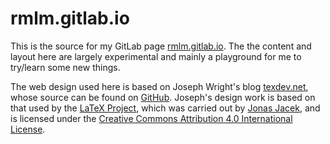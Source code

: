 # rmlm.gitlab.io

This is the source for my GitLab page [rmlm.gitlab.io](https://rmlm.gitlab.io).
The the content and layout here are largely experimental and mainly a playground for
me to try/learn some new things.

The web design used here is based on Joseph Wright's blog
[texdev.net](https://www.texdev.net/), whose source can be found on
[GitHub](https://github.com/josephwright/josephwright.github.io).
Joseph's design work is based on that used by the
[LaTeX Project](https://www.latex-project.org), which was carried out by
[Jonas Jacek](http://jonas.me/), and is licensed under the
[Creative Commons Attribution 4.0 International License](http://creativecommons.org/licenses/by/4.0/).
